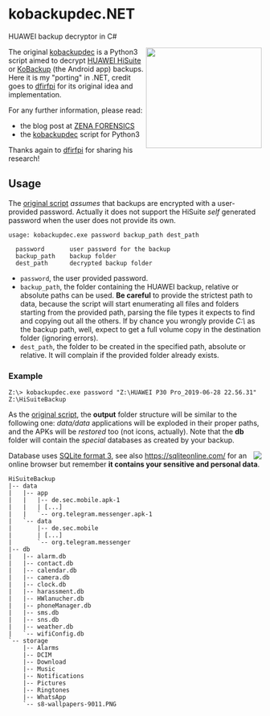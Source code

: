 # kobackupdec.NET
HUAWEI backup decryptor in C#

<a href="https://consumer.huawei.com/minisite/HiSuite/HiSuite_en/index.html">
<img src="https://consumer-img.huawei.com/content/dam/huawei-cbg-site/en/support/hisuite/img/s1-pic.png" width="230" height="200" align="right"/></a>

The original [kobackupdec](https://github.com/RealityNet/kobackupdec) is a Python3 script aimed to decrypt [HUAWEI HiSuite](https://consumer.huawei.com/en/support/hisuite/) or [KoBackup](https://play.google.com/store/apps/details?id=com.huawei.KoBackup) (the Android app) backups. 
Here it is my "porting" in .NET, credit goes to [dfirfpi](https://github.com/dfirfpi) for its original idea and implementation.

For any further information, please read:
* the blog post at [ZENA FORENSICS](https://blog.digital-forensics.it/2019/07/huawei-backup-decryptor.html)
* the [kobackupdec](https://github.com/RealityNet/kobackupdec) script for Python3

Thanks again to [dfirfpi](https://github.com/dfirfpi) for sharing his research!

## Usage

The [original script](https://github.com/RealityNet/kobackupdec) *assumes* that backups are encrypted with a user-provided password. Actually it does not support the HiSuite _self_ generated password when the user does not provide its own.

```
usage: kobackupdec.exe password backup_path dest_path

  password       user password for the backup
  backup_path    backup folder
  dest_path      decrypted backup folder
```

- `password`, the user provided password.
- `backup_path`, the folder containing the HUAWEI backup, relative or absolute paths can be used. **Be careful** to provide the strictest path to data, because the script will start enumerating all files and folders starting from the provided path, parsing the file types it expects to find and copying out all the others. If by chance you wrongly provide *C:\\* as the backup path, well, expect to get a full volume copy in the destination folder (ignoring errors).
- `dest_path`, the folder to be created in the specified path, absolute or relative. It will complain if the provided folder already exists.

### Example

```
Z:\> kobackupdec.exe password "Z:\HUAWEI P30 Pro_2019-06-28 22.56.31" Z:\HiSuiteBackup
```

As the [original script](https://github.com/RealityNet/kobackupdec), the **output** folder structure will be similar to the following one: *data/data* applications will be exploded in their proper paths, and the APKs will be *restored* too (not icons, actually). Note that the **db** folder will contain the *special* databases as created by your backup.

<a href="https://www.sqlite.org/">
<img src="https://www.sqlite.org/images/sqlite370_banner.gif" align="right"/></a>

Database uses [SQLite format 3](https://www.sqlite.org/version3.html), see also https://sqliteonline.com/ for an online browser but remember **it contains your sensitive and personal data**.

```
HiSuiteBackup
|-- data
|   |-- app
|   |   |-- de.sec.mobile.apk-1
|   |   | [...]
|   |   `-- org.telegram.messenger.apk-1
|   `-- data
|       |-- de.sec.mobile
|       | [...]
|       `-- org.telegram.messenger
|-- db
|   |-- alarm.db
|   |-- contact.db
|   |-- calendar.db
|   |-- camera.db
|   |-- clock.db
|   |-- harassment.db
|   |-- HWlanucher.db
|   |-- phoneManager.db
|   |-- sms.db
|   |-- sns.db
|   |-- weather.db
|   `-- wifiConfig.db
`-- storage
    |-- Alarms
    |-- DCIM
    |-- Download
    |-- Music
    |-- Notifications
    |-- Pictures
    |-- Ringtones
    |-- WhatsApp
    `-- s8-wallpapers-9011.PNG
```

